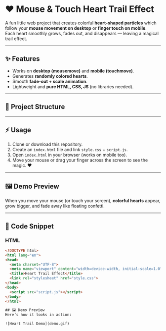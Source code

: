 # ❤️ Mouse & Touch Heart Trail Effect

A fun little web project that creates colorful **heart-shaped particles** which follow your **mouse movement on desktop** or **finger touch on mobile**.  
Each heart smoothly grows, fades out, and disappears — leaving a magical trail effect.

---

## ✨ Features
- Works on **desktop (mousemove)** and **mobile (touchmove)**.
- Generates **randomly colored hearts**.
- Smooth **fade-out + scale animation**.
- Lightweight and **pure HTML, CSS, JS** (no libraries needed).

---

## 📂 Project Structure


---

## ⚡ Usage
1. Clone or download this repository.
2. Create an `index.html` file and link `style.css` + `script.js`.
3. Open `index.html` in your browser (works on mobile too).
4. Move your mouse or drag your finger across the screen to see the magic. ❤️

---

## 🖼️ Demo Preview
When you move your mouse (or touch your screen), **colorful hearts** appear, grow bigger, and fade away like floating confetti.  

---

## 🔧 Code Snippet
### HTML
```html
<!DOCTYPE html>
<html lang="en">
<head>
  <meta charset="UTF-8">
  <meta name="viewport" content="width=device-width, initial-scale=1.0">
  <title>Heart Trail Effect</title>
  <link rel="stylesheet" href="style.css">
</head>
<body>
  <script src="script.js"></script>
</body>
</html>

## 🖼️ Demo Preview
Here’s how it looks in action:

![Heart Trail Demo](demo.gif)

